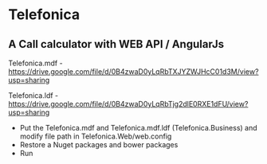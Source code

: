 # Telefonica
## A Call calculator with WEB API / AngularJs

Telefonica.mdf - 
https://drive.google.com/file/d/0B4zwaD0yLqRbTXJYZWJHcC01d3M/view?usp=sharing

Telefonica.ldf - 
https://drive.google.com/file/d/0B4zwaD0yLqRbTjg2dlE0RXE1dFU/view?usp=sharing

* Put the Telefonica.mdf and Telefonica.mdf.ldf (Telefonica.Business) and modify file path in Telefonica.Web/web.config
* Restore a Nuget packages and bower packages
* Run
